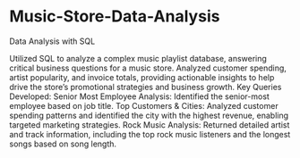 # Music-Store-Data-Analysis
Data Analysis with SQL

Utilized SQL to analyze a complex music playlist database, answering critical business questions for a music store.
Analyzed customer spending, artist popularity, and invoice totals, providing actionable insights to help drive the store’s promotional strategies and business growth.
Key Queries Developed:
Senior Most Employee Analysis: Identified the senior-most employee based on job title.
Top Customers & Cities: Analyzed customer spending patterns and identified the city with the highest revenue, enabling targeted marketing strategies.
Rock Music Analysis: Returned detailed artist and track information, including the top rock music listeners and the longest songs based on song length.
